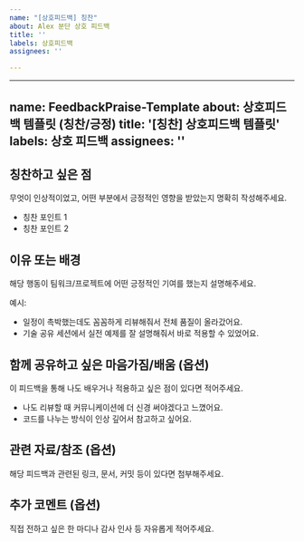 ```yaml
---
name: "[상호피드백] 칭찬"
about: Alex 분단 상호 피드백
title: ''
labels: 상호피드백
assignees: ''

---
```


---
name: FeedbackPraise-Template
about: 상호피드백 템플릿 (칭찬/긍정)
title: '[칭찬] 상호피드백 템플릿'
labels: 상호 피드백
assignees: ''
---

## 칭찬하고 싶은 점

무엇이 인상적이었고, 어떤 부분에서 긍정적인 영향을 받았는지 명확히 작성해주세요.

- 칭찬 포인트 1
- 칭찬 포인트 2

## 이유 또는 배경

해당 행동이 팀워크/프로젝트에 어떤 긍정적인 기여를 했는지 설명해주세요.

예시:
- 일정이 촉박했는데도 꼼꼼하게 리뷰해줘서 전체 품질이 올라갔어요.
- 기술 공유 세션에서 실전 예제를 잘 설명해줘서 바로 적용할 수 있었어요.

## 함께 공유하고 싶은 마음가짐/배움 (옵션)

이 피드백을 통해 나도 배우거나 적용하고 싶은 점이 있다면 적어주세요.

- 나도 리뷰할 때 커뮤니케이션에 더 신경 써야겠다고 느꼈어요.
- 코드를 나누는 방식이 인상 깊어서 참고하고 싶어요.

## 관련 자료/참조 (옵션)

해당 피드백과 관련된 링크, 문서, 커밋 등이 있다면 첨부해주세요.

## 추가 코멘트 (옵션)

직접 전하고 싶은 한 마디나 감사 인사 등 자유롭게 적어주세요.
